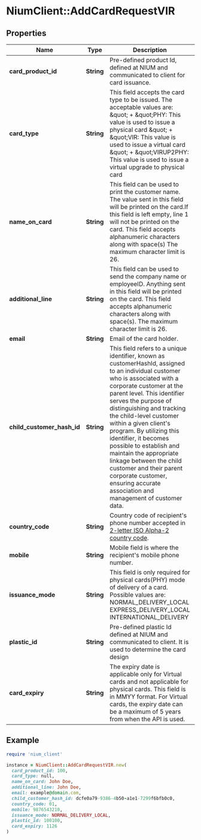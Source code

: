 # NiumClient::AddCardRequestVIR

## Properties

| Name | Type | Description | Notes |
| ---- | ---- | ----------- | ----- |
| **card_product_id** | **String** | Pre-defined product Id, defined at NIUM and communicated to client for card issuance. |  |
| **card_type** | **String** | This field accepts the card type to be issued. The acceptable values are: \&quot; + \&quot;PHY: This value is used to issue a physical card \&quot; + \&quot;VIR: This value is used to issue a virtual card \&quot; + \&quot;VIRUP2PHY: This value is used to issue a virtual upgrade to physical card |  |
| **name_on_card** | **String** | This field can be used to print the customer name. The value sent in this field will be printed on the card.If this field is left empty, line 1 will not be printed on the card. This field accepts alphanumeric characters along with space(s) The maximum character limit is 26. | [optional] |
| **additional_line** | **String** | This field can be used to send the company name or employeeID. Anything sent in this field will be printed on the card.  This field accepts alphanumeric characters along with space(s). The maximum character limit is 26. | [optional] |
| **email** | **String** | Email of the card holder. | [optional] |
| **child_customer_hash_id** | **String** | This field refers to a unique identifier, known as customerHashId, assigned to an individual customer who is associated with a corporate customer at the parent level. This identifier serves the purpose of distinguishing and tracking the child-level customer within a given client&#39;s program. By utilizing this identifier, it becomes possible to establish and maintain the appropriate linkage between the child customer and their parent corporate customer, ensuring accurate association and management of customer data. | [optional] |
| **country_code** | **String** | Country code of recipient&#39;s phone number accepted in [2-letter ISO Alpha-2 country code](doc:currency-and-country-codes). | [optional] |
| **mobile** | **String** | Mobile field is where the recipient&#39;s mobile phone number. | [optional] |
| **issuance_mode** | **String** | This field is only required for physical cards(PHY) mode of delivery of a card. Possible values are: NORMAL_DELIVERY_LOCAL EXPRESS_DELIVERY_LOCAL INTERNATIONAL_DELIVERY | [optional] |
| **plastic_id** | **String** | Pre-defined plastic Id defined at NIUM and communicated to client. It is used to determine the card design |  |
| **card_expiry** | **String** | The expiry date is applicable only for Virtual cards and not applicable for physical cards. This field is in MMYY format. For Virtual cards, the expiry date can be a maximum of 5 years from when the API is used. |  |

## Example

```ruby
require 'nium_client'

instance = NiumClient::AddCardRequestVIR.new(
  card_product_id: 100,
  card_type: null,
  name_on_card: John Doe,
  additional_line: John Doe,
  email: example@domain.com,
  child_customer_hash_id: dcfe0a79-9386-4b50-a1e1-7299f6bfb0c0,
  country_code: 01,
  mobile: 9876543210,
  issuance_mode: NORMAL_DELIVERY_LOCAL,
  plastic_id: 100100,
  card_expiry: 1126
)
```

